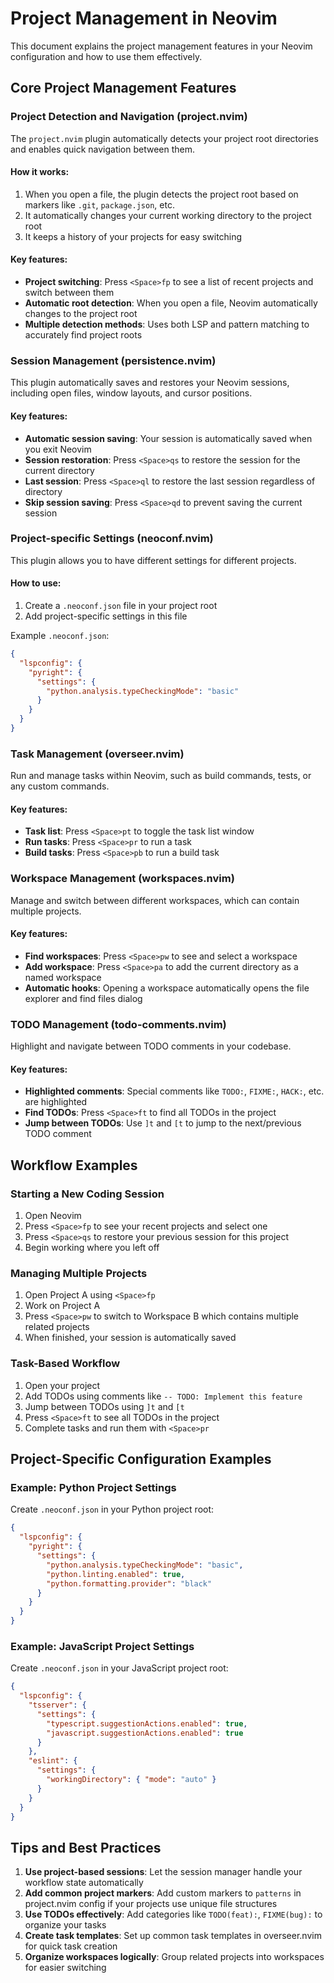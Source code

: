 # Project Management in Neovim

This document explains the project management features in your Neovim configuration and how to use them effectively.

## Core Project Management Features

### Project Detection and Navigation (project.nvim)

The `project.nvim` plugin automatically detects your project root directories and enables quick navigation between them.

#### How it works:

1. When you open a file, the plugin detects the project root based on markers like `.git`, `package.json`, etc.
2. It automatically changes your current working directory to the project root
3. It keeps a history of your projects for easy switching

#### Key features:

- **Project switching**: Press `<Space>fp` to see a list of recent projects and switch between them
- **Automatic root detection**: When you open a file, Neovim automatically changes to the project root
- **Multiple detection methods**: Uses both LSP and pattern matching to accurately find project roots

### Session Management (persistence.nvim)

This plugin automatically saves and restores your Neovim sessions, including open files, window layouts, and cursor positions.

#### Key features:

- **Automatic session saving**: Your session is automatically saved when you exit Neovim
- **Session restoration**: Press `<Space>qs` to restore the session for the current directory
- **Last session**: Press `<Space>ql` to restore the last session regardless of directory
- **Skip session saving**: Press `<Space>qd` to prevent saving the current session

### Project-specific Settings (neoconf.nvim)

This plugin allows you to have different settings for different projects.

#### How to use:

1. Create a `.neoconf.json` file in your project root
2. Add project-specific settings in this file

Example `.neoconf.json`:
```json
{
  "lspconfig": {
    "pyright": {
      "settings": {
        "python.analysis.typeCheckingMode": "basic"
      }
    }
  }
}
```

### Task Management (overseer.nvim)

Run and manage tasks within Neovim, such as build commands, tests, or any custom commands.

#### Key features:

- **Task list**: Press `<Space>pt` to toggle the task list window
- **Run tasks**: Press `<Space>pr` to run a task
- **Build tasks**: Press `<Space>pb` to run a build task

### Workspace Management (workspaces.nvim)

Manage and switch between different workspaces, which can contain multiple projects.

#### Key features:

- **Find workspaces**: Press `<Space>pw` to see and select a workspace
- **Add workspace**: Press `<Space>pa` to add the current directory as a named workspace
- **Automatic hooks**: Opening a workspace automatically opens the file explorer and find files dialog

### TODO Management (todo-comments.nvim)

Highlight and navigate between TODO comments in your codebase.

#### Key features:

- **Highlighted comments**: Special comments like `TODO:`, `FIXME:`, `HACK:`, etc. are highlighted
- **Find TODOs**: Press `<Space>ft` to find all TODOs in the project
- **Jump between TODOs**: Use `]t` and `[t` to jump to the next/previous TODO comment

## Workflow Examples

### Starting a New Coding Session

1. Open Neovim
2. Press `<Space>fp` to see your recent projects and select one
3. Press `<Space>qs` to restore your previous session for this project
4. Begin working where you left off

### Managing Multiple Projects

1. Open Project A using `<Space>fp`
2. Work on Project A
3. Press `<Space>pw` to switch to Workspace B which contains multiple related projects
4. When finished, your session is automatically saved

### Task-Based Workflow

1. Open your project
2. Add TODOs using comments like `-- TODO: Implement this feature`
3. Jump between TODOs using `]t` and `[t`
4. Press `<Space>ft` to see all TODOs in the project
5. Complete tasks and run them with `<Space>pr`

## Project-Specific Configuration Examples

### Example: Python Project Settings

Create `.neoconf.json` in your Python project root:

```json
{
  "lspconfig": {
    "pyright": {
      "settings": {
        "python.analysis.typeCheckingMode": "basic",
        "python.linting.enabled": true,
        "python.formatting.provider": "black"
      }
    }
  }
}
```

### Example: JavaScript Project Settings

Create `.neoconf.json` in your JavaScript project root:

```json
{
  "lspconfig": {
    "tsserver": {
      "settings": {
        "typescript.suggestionActions.enabled": true,
        "javascript.suggestionActions.enabled": true
      }
    },
    "eslint": {
      "settings": {
        "workingDirectory": { "mode": "auto" }
      }
    }
  }
}
```

## Tips and Best Practices

1. **Use project-based sessions**: Let the session manager handle your workflow state automatically
2. **Add common project markers**: Add custom markers to `patterns` in project.nvim config if your projects use unique file structures
3. **Use TODOs effectively**: Add categories like `TODO(feat):`, `FIXME(bug):` to organize your tasks
4. **Create task templates**: Set up common task templates in overseer.nvim for quick task creation
5. **Organize workspaces logically**: Group related projects into workspaces for easier switching